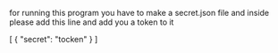 for running this program you have to make a secret.json file and inside please add this line and add you a token to it

[
{
"secret": "tocken"
}
]
